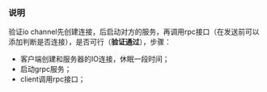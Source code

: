 ### 说明

验证io channel先创建连接，后启动对方的服务，再调用rpc接口（在发送前可以添加判断是否连接），是否可行（**验证通过**），步骤：

- 客户端创建和服务器的IO连接，休眠一段时间；
- 启动grpc服务；
- client调用rpc接口；